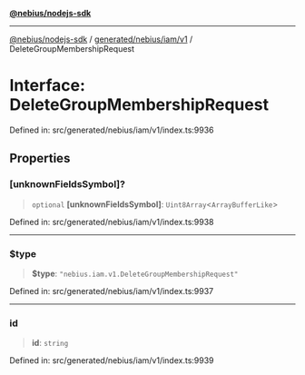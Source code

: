 [**@nebius/nodejs-sdk**](../../../../../README.md)

***

[@nebius/nodejs-sdk](../../../../../README.md) / [generated/nebius/iam/v1](../README.md) / DeleteGroupMembershipRequest

# Interface: DeleteGroupMembershipRequest

Defined in: src/generated/nebius/iam/v1/index.ts:9936

## Properties

### \[unknownFieldsSymbol\]?

> `optional` **\[unknownFieldsSymbol\]**: `Uint8Array`\<`ArrayBufferLike`\>

Defined in: src/generated/nebius/iam/v1/index.ts:9938

***

### $type

> **$type**: `"nebius.iam.v1.DeleteGroupMembershipRequest"`

Defined in: src/generated/nebius/iam/v1/index.ts:9937

***

### id

> **id**: `string`

Defined in: src/generated/nebius/iam/v1/index.ts:9939
